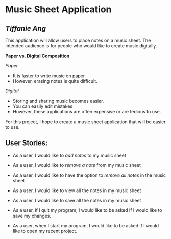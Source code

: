 # Music Sheet Application 

## *Tiffanie Ang*

This application will allow users to place notes on a music sheet. 
The intended audience is for people who would like to create music 
digitally. 

**Paper vs. Digital Composition**

*Paper*
- It is faster to write music on paper
- However, erasing notes is quite difficult.

*Digital*
- Storing and sharing music becomes easier. 
- You can easily edit mistakes 
- However, these applications are often expensive or are tedious to use. 
  
For this project, I hope to create a music sheet application that will be easier to use. 


## User Stories: 

- As a user, I would like to *add notes* to my music sheet
- As a user, I would like to *remove a note* from my music sheet
- As a user, I would like to have the option to *remove all notes* 
  in the music sheet
- As a user, I would like to view all the notes in my music sheet
- As a user, I would like to save all the notes in my music sheet
  

- As a user, if I quit my program, I would like to be asked if I 
  would like to save my changes. 
- As a user, when I start my program, I would like to be asked if 
  I would like to open my recent project.
  



